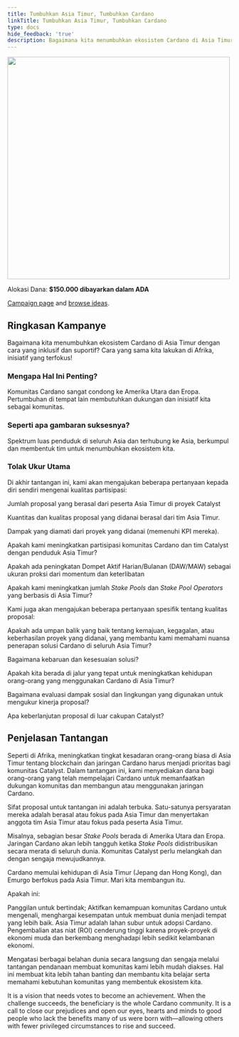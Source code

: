 ```yaml
---
title: Tumbuhkan Asia Timur, Tumbuhkan Cardano
linkTitle: Tumbuhkan Asia Timur, Tumbuhkan Cardano
type: docs
hide_feedback: 'true'
description: Bagaimana kita menumbuhkan ekosistem Cardano di Asia Timur dengan cara yang inklusif dan suportif? Cara yang sama kita lakukan di Afrika, inisiatif yang terfokus!
---
```


<img src="https://cardano.ideascale.com/community-library/accounts/93/936143/Public/12-Grow-East-Asia-Grow-Cardano-c2a227.png" style="width:500px;height500px">

Alokasi Dana: **$150.000 dibayarkan dalam ADA**

[Campaign page](https://cardano.ideascale.com/c/idea/382067) and [browse ideas](https://cardano.ideascale.com/c/campaigns/26444/stage/all/ideas/unspecified).

## Ringkasan Kampanye

Bagaimana kita menumbuhkan ekosistem Cardano di Asia Timur dengan cara yang inklusif dan suportif? Cara yang sama kita lakukan di Afrika, inisiatif yang terfokus!

### Mengapa Hal Ini Penting?

Komunitas Cardano sangat condong ke Amerika Utara dan Eropa. Pertumbuhan di tempat lain membutuhkan dukungan dan inisiatif kita sebagai komunitas.

### Seperti apa gambaran suksesnya?

Spektrum luas penduduk di seluruh Asia dan terhubung ke Asia, berkumpul dan membentuk tim untuk menumbuhkan ekosistem kita.

### Tolak Ukur Utama

Di akhir tantangan ini, kami akan mengajukan beberapa pertanyaan kepada diri sendiri mengenai kualitas partisipasi:

Jumlah proposal yang berasal dari peserta Asia Timur di proyek Catalyst

Kuantitas dan kualitas proposal yang didanai berasal dari tim Asia Timur.

Dampak yang diamati dari proyek yang didanai (memenuhi KPI mereka).

Apakah kami meningkatkan partisipasi komunitas Cardano dan tim Catalyst dengan penduduk Asia Timur?

Apakah ada peningkatan Dompet Aktif Harian/Bulanan (DAW/MAW) sebagai ukuran proksi dari momentum dan keterlibatan

Apakah kami meningkatkan jumlah <i>Stake Pools</i> dan <i>Stake Pool Operators</i> yang berbasis di Asia Timur?

Kami juga akan mengajukan beberapa pertanyaan spesifik tentang kualitas proposal:

Apakah ada umpan balik yang baik tentang kemajuan, kegagalan, atau keberhasilan proyek yang didanai, yang membantu kami memahami nuansa penerapan solusi Cardano di seluruh Asia Timur?

Bagaimana kebaruan dan kesesuaian solusi?

Apakah kita berada di jalur yang tepat untuk meningkatkan kehidupan orang-orang yang menggunakan Cardano di Asia Timur?

Bagaimana evaluasi dampak sosial dan lingkungan yang digunakan untuk mengukur kinerja proposal?

Apa keberlanjutan proposal di luar cakupan Catalyst?

## Penjelasan Tantangan

Seperti di Afrika, meningkatkan tingkat kesadaran orang-orang biasa di Asia Timur tentang blockchain dan jaringan Cardano harus menjadi prioritas bagi komunitas Catalyst. Dalam tantangan ini, kami menyediakan dana bagi orang-orang yang telah mempelajari Cardano untuk memanfaatkan dukungan komunitas dan membangun atau menggunakan jaringan Cardano.

Sifat proposal untuk tantangan ini adalah terbuka. Satu-satunya persyaratan mereka adalah berasal atau fokus pada Asia Timur dan menyertakan anggota tim Asia Timur atau fokus pada peserta Asia Timur.

Misalnya, sebagian besar <i>Stake Pools</i> berada di Amerika Utara dan Eropa. Jaringan Cardano akan lebih tangguh ketika <i>Stake Pools</i> didistribusikan secara merata di seluruh dunia. Komunitas Catalyst perlu melangkah dan dengan sengaja mewujudkannya.

Cardano memulai kehidupan di Asia Timur (Jepang dan Hong Kong), dan Emurgo berfokus pada Asia Timur. Mari kita membangun itu.

Apakah ini:

Panggilan untuk bertindak; Aktifkan kemampuan komunitas Cardano untuk mengenali, menghargai kesempatan untuk membuat dunia menjadi tempat yang lebih baik. Asia Timur adalah lahan subur untuk adopsi Cardano. Pengembalian atas niat (ROI) cenderung tinggi karena proyek-proyek di ekonomi muda dan berkembang menghadapi lebih sedikit kelambanan ekonomi.

Mengatasi berbagai belahan dunia secara langsung dan sengaja melalui tantangan pendanaan membuat komunitas kami lebih mudah diakses. Hal ini membuat kita lebih tahan banting dan membantu kita belajar serta memahami kebutuhan komunitas yang membentuk ekosistem kita.

It is a vision that needs votes to become an achievement. When the challenge succeeds, the beneficiary is the whole Cardano community. It is a call to close our prejudices and open our eyes, hearts and minds to good people who lack the benefits many of us were born with—allowing others with fewer privileged circumstances to rise and succeed.

